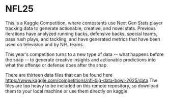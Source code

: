 # NFL25

This is a Kaggle Competition, where contestants use Next Gen Stats player tracking data to generate actionable, creative, and novel stats. Previous iterations have analyzed running backs, defensive backs, special teams, pass rush plays, and tackling, and have generated metrics that have been used on television and by NFL teams.

This year's competition turns to a new type of data -- what happens before the snap -- to generate creative insights and actionable predictions into what the offense or defense does after the snap.

There are thirteen data files that can be found here https://www.kaggle.com/competitions/nfl-big-data-bowl-2025/data
The files are too heavy to be included on this remote repository, so download them to your local machine or use them directly on kaggle
